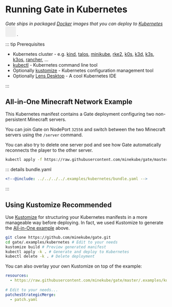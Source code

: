 # Running Gate in Kubernetes

_Gate ships in packaged [Docker](docker) images that you can deploy to [Kubernetes](https://kubernetes.io/)
<button style="border:none;padding:3px;border-radius:4px;vertical-align:bottom" id="play-vite-audio" onclick="document.getElementById('k8s-audio').play();"><svg style="height:2em;width:2em"><use href="/voice.svg#voice" /></svg></button>
<audio id="k8s-audio"><source src="/k8s.mp3" type="audio/mpeg"></audio>._


::: tip Prerequisites

- Kubernetes cluster - e.g. [kind](https://kind.sigs.k8s.io/), [talos](https://www.talos.dev/), [minikube](https://minikube.sigs.k8s.io/docs/start/), [rke2](https://github.com/rancher/rke2), [k0s](https://github.com/k0sproject/k0s), [k3d](https://k3d.io/), [k3s](https://k3s.io/), [k3os](https://k3os.io/), [rancher](https://github.com/rancher/rancher),  ...
- [kubectl](https://kubernetes.io/docs/tasks/tools/#kubectl) - Kubernetes command line tool
- Optionally [kustomize](https://kustomize.io/) - Kubernetes configuration management tool
- Optionally [Lens Desktop](https://github.com/lensapp/lens) - A cool Kubernetes IDE

:::

## All-in-One Minecraft Network Example

This Kubernetes manifest contains a Gate deployment
configuring two non-persistent Minecraft servers.

You can join Gate on NodePort `32556` and switch
between the two Minecraft servers using the `/server` command.

You can also try to delete one server pod and see how Gate
automatically reconnects the player to the other server.

```sh console
kubectl apply -f https://raw.githubusercontent.com/minekube/gate/master/.examples/kubernetes/bundle.yaml
```

::: details bundle.yaml

```yaml bundle.yaml
<!--@include: ../../../../.examples/kubernetes/bundle.yaml -->
```

:::


## Using Kustomize <VPBadge>Recommended</VPBadge>

Use [Kustomize](https://kustomize.io/) for
structuring your Kubernetes manifests in a more manageable way before deploying.
In fact, we used Kustomize to generate the [All-in-One example](#all-in-one-minecraft-network-example) above.

```sh console
git clone https://github.com/minekube/gate.git
cd gate/.examples/kubernetes # Edit to your needs
kustomize build # Preview generated manifest
kubectl apply -k . # Generate and deploy to Kubernetes
kubectl delete -k . # Delete deployment
```

You can also overlay your own Kustomize on top of the example:

```yaml kustomization.yaml
resources:
  - https://raw.githubusercontent.com/minekube/gate/master/.examples/kubernetes
  
# Edit to your needs...
patchesStrategicMerge:
  - patch.yaml
```
